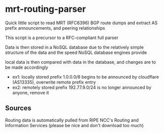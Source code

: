 # mrt-routing-parser
Quick little script to read MRT (RFC6396) BGP route dumps
and extract AS prefix announcements, and peering relationships

This script is a precursor to a RFC-compliant full parser

Data is then stored in a NoSQL database due to the relatively simple structure of the data
and the speed NoSQL database engines provide

local data is then compared with data in the database, and changes are to be made accordingly
- ex1: locally stored prefix 1.0.0.0/8 begins to be announced by cloudflare (AS13335), overwrite remote prefix entry
- ex2: remotely stored prefix 192.77.9.0/24 is no longer announced by anyone, remove it

## Sources
Routing data is automatically pulled from RIPE NCC's Routing and Information Services
(please be nice and don't download too much)

